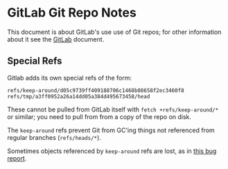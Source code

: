 GitLab Git Repo Notes
=====================

This document is about GitLab's use use of Git repos; for other
information about it see the [GitLab](../app/gitlab.md) document.


Special Refs
------------

Gitlab adds its own special refs of the form:

    refs/keep-around/d05c9739ff409188706c1468b08658f2ec3460f8
    refs/tmp/a3ff0952a26a14dd05a384d495673458/head

These cannot be pulled from GitLab itself with `fetch
+refs/keep-around/*` or similar; you need to pull from from a copy of
the repo on disk.

The `keep-around` refs prevent Git from GC'ing things not referenced
from regular branches (`refs/heads/*`).

Sometimes objects referenced by `keep-around` refs are lost, as in
[this bug report][gh-issue-773].



[gh-issue-773]: https://gitlab.com/gitlab-com/infrastructure/issues/773
